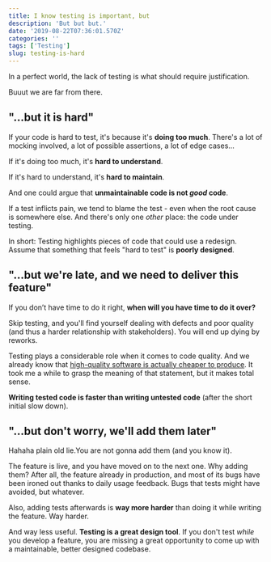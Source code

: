 ```yaml
---
title: I know testing is important, but
description: 'But but but.'
date: '2019-08-22T07:36:01.570Z'
categories: ''
tags: ['Testing']
slug: testing-is-hard
---
```


In a perfect world, the lack of testing is what should require justification.

Buuut we are far from there.

## "...but it is hard"

If your code is hard to test, it's because it's **doing too much**. There's a lot of mocking involved, a lot of possible assertions, a lot of edge cases...

If it's doing too much, it's **hard to understand**.

If it's hard to understand, it's **hard to maintain**.

And one could argue that **unmaintainable code is not _good_ code**.

If a test inflicts pain, we tend to blame the test - even when the root cause is somewhere else. And there's only one _other_ place: the code under testing.

In short: Testing highlights pieces of code that could use a redesign. Assume that something that feels "hard to test" is **poorly designed**.

## "...but we're late, and we need to deliver this feature"

If you don’t have time to do it right, **when will you have time to do it over?**

Skip testing, and you'll find yourself dealing with defects and poor quality (and thus a harder relationship with stakeholders). You will end up dying by reworks.

Testing plays a considerable role when it comes to code quality. And we already know that [high-quality software is actually cheaper to produce](https://martinfowler.com/articles/is-quality-worth-cost.html). It took me a while to grasp the meaning of that statement, but it makes total sense.

**Writing tested code is faster than writing untested code** (after the short initial slow down).

## "...but don't worry, we'll add them later"

Hahaha plain old lie.You are not gonna add them (and you know it).

The feature is live, and you have moved on to the next one. Why adding them? After all, the feature already in production, and most of its bugs have been ironed out thanks to daily usage feedback. Bugs that tests might have avoided, but whatever.

Also, adding tests afterwards is **way more harder** than doing it while writing the feature. Way harder.

And way less useful. **Testing is a great design tool**. If you don't test _while_ you develop a feature, you are missing a great opportunity to come up with a maintainable, better designed codebase.
